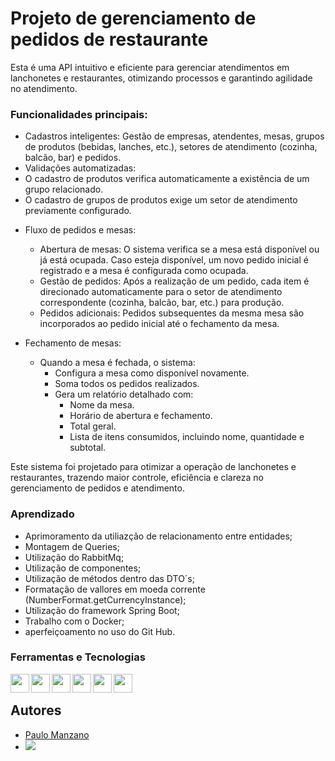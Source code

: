 
# Projeto de gerenciamento de pedidos de restaurante

Esta é uma API intuitivo e eficiente para gerenciar atendimentos em lanchonetes e restaurantes, otimizando processos e garantindo agilidade no atendimento.  

### Funcionalidades principais:
 - Cadastros inteligentes: Gestão de empresas, atendentes, mesas, grupos de produtos (bebidas, lanches, etc.), setores de atendimento (cozinha, balcão, bar) e pedidos.  
 - Validações automatizadas:
  - O cadastro de produtos verifica automaticamente a existência de um grupo relacionado.  
  - O cadastro de grupos de produtos exige um setor de atendimento previamente configurado.

   * Fluxo de pedidos e mesas:
        * Abertura de mesas: O sistema verifica se a mesa está disponível ou já está ocupada. Caso esteja disponível, um novo pedido inicial é registrado e a mesa é configurada como ocupada.
        * Gestão de pedidos: Após a realização de um pedido, cada item é direcionado automaticamente para o setor de atendimento correspondente (cozinha, balcão, bar, etc.) para produção.
        * Pedidos adicionais: Pedidos subsequentes da mesma mesa são incorporados ao pedido inicial até o fechamento da mesa.

   * Fechamento de mesas:
        * Quando a mesa é fechada, o sistema:
            - Configura a mesa como disponível novamente.
            - Soma todos os pedidos realizados.
            - Gera um relatório detalhado com:
                 - Nome da mesa.
                 - Horário de abertura e fechamento.
                 - Total geral.
                 - Lista de itens consumidos, incluindo nome, quantidade e subtotal.  

Este sistema foi projetado para otimizar a operação de lanchonetes e restaurantes, trazendo maior controle, eficiência e clareza no gerenciamento de pedidos e atendimento.

### Aprendizado
- Aprimoramento da utiliazção de relacionamento entre entidades;
- Montagem de Queries;
- Utilização do RabbitMq;
- Utilização de componentes;
- Utilização de métodos dentro das DTO´s;
- Formatação de vallores em moeda corrente (NumberFormat.getCurrencyInstance);
- Utilização do framework Spring Boot;
- Trabalho com o Docker;
- aperfeiçoamento no uso do Git Hub.

### Ferramentas e Tecnologias

 <a href="#"><img src="https://github.com/manzano-pje/imagens/blob/master/monochrome_large.png  "  align="left" height="30em"/></a>
 <a href="#"><img src="https://cdn.jsdelivr.net/gh/devicons/devicon/icons/intellij/intellij-original.svg"  align="left" height="30em"/></a>
 <a href="#"> <img src="https://cdn.jsdelivr.net/gh/devicons/devicon/icons/jetbrains/jetbrains-original.svg"  align="left" height="30em"/></a>
 <a href="#"><img src="https://cdn.jsdelivr.net/gh/devicons/devicon/icons/java/java-original.svg"  align="left" height="30em" /></a>
 <a href="#"><img src="https://cdn.jsdelivr.net/gh/devicons/devicon/icons/mysql/mysql-plain.svg"  align="left" height="30em"/></a>
 <a href="#"><img src="https://cdn.jsdelivr.net/gh/devicons/devicon/icons/spring/spring-original.svg"  align="left" height="30em"/></a>   
 
<br>

## Autores

- [Paulo Manzano](https://www.github.com/manzano-pje)
-  <a href="https://linkedin.com/in/paulo-manzano"><img src="https://img.shields.io/badge/LinkedIn-0077B5?style=for-the-badge&logo=linkedin&logoColor=white"/></a>






